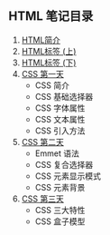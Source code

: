 ## HTML 笔记目录

1.   [HTML简介](./HTML简介.md)
2.   [HTML标签 (上)](./HTML标签(上).md)
3.   [HTML标签 (下)](./HTML标签(下).md)
4.   [CSS 第一天](./CSS第一天.md)
     -   CSS 简介
     -   CSS 基础选择器
     -   CSS 字体属性
     -   CSS 文本属性
     -   CSS 引入方法
5.   [CSS 第二天](./CSS第二天.md)
     -   Emmet 语法
     -   CSS 复合选择器
     -   CSS 元素显示模式
     -   CSS 元素背景
6.   [CSS 第三天](./CSS第三天.md)
     -   CSS 三大特性
     -   CSS 盒子模型